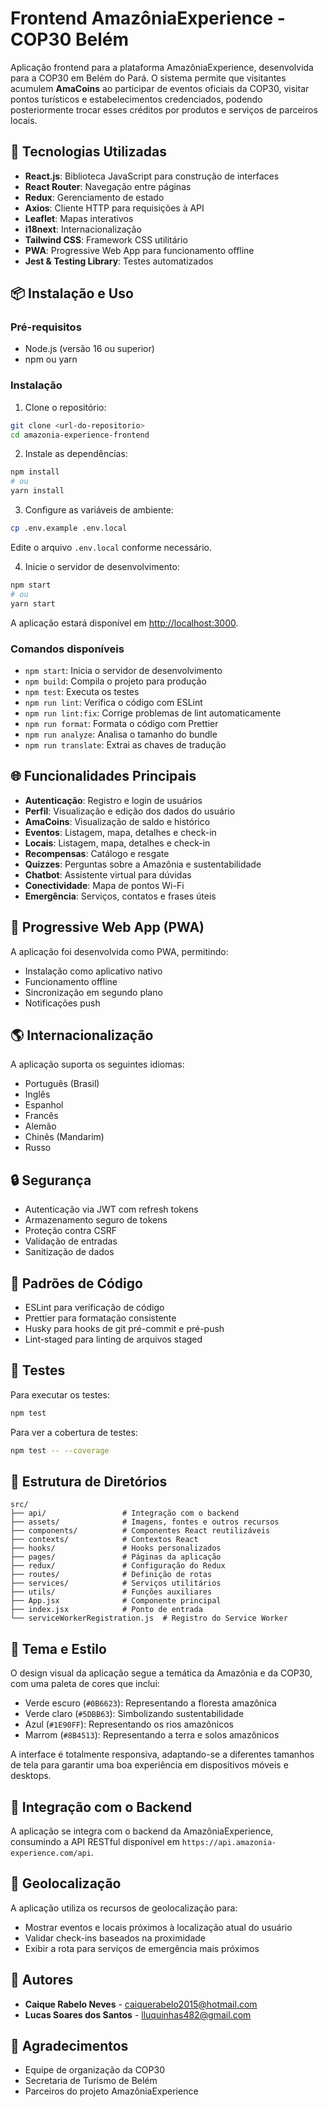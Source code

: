 # Frontend AmazôniaExperience - COP30 Belém

Aplicação frontend para a plataforma AmazôniaExperience, desenvolvida para a COP30 em Belém do Pará. O sistema permite que visitantes acumulem **AmaCoins** ao participar de eventos oficiais da COP30, visitar pontos turísticos e estabelecimentos credenciados, podendo posteriormente trocar esses créditos por produtos e serviços de parceiros locais.

## 🚀 Tecnologias Utilizadas

- **React.js**: Biblioteca JavaScript para construção de interfaces
- **React Router**: Navegação entre páginas
- **Redux**: Gerenciamento de estado
- **Axios**: Cliente HTTP para requisições à API
- **Leaflet**: Mapas interativos
- **i18next**: Internacionalização
- **Tailwind CSS**: Framework CSS utilitário
- **PWA**: Progressive Web App para funcionamento offline
- **Jest & Testing Library**: Testes automatizados

## 📦 Instalação e Uso

### Pré-requisitos

- Node.js (versão 16 ou superior)
- npm ou yarn

### Instalação

1. Clone o repositório:
```bash
git clone <url-do-repositorio>
cd amazonia-experience-frontend
```

2. Instale as dependências:
```bash
npm install
# ou
yarn install
```

3. Configure as variáveis de ambiente:
```bash
cp .env.example .env.local
```
Edite o arquivo `.env.local` conforme necessário.

4. Inicie o servidor de desenvolvimento:
```bash
npm start
# ou
yarn start
```

A aplicação estará disponível em [http://localhost:3000](http://localhost:3000).

### Comandos disponíveis

- `npm start`: Inicia o servidor de desenvolvimento
- `npm build`: Compila o projeto para produção
- `npm test`: Executa os testes
- `npm run lint`: Verifica o código com ESLint
- `npm run lint:fix`: Corrige problemas de lint automaticamente
- `npm run format`: Formata o código com Prettier
- `npm run analyze`: Analisa o tamanho do bundle
- `npm run translate`: Extrai as chaves de tradução

## 🌐 Funcionalidades Principais

- **Autenticação**: Registro e login de usuários
- **Perfil**: Visualização e edição dos dados do usuário
- **AmaCoins**: Visualização de saldo e histórico
- **Eventos**: Listagem, mapa, detalhes e check-in
- **Locais**: Listagem, mapa, detalhes e check-in
- **Recompensas**: Catálogo e resgate
- **Quizzes**: Perguntas sobre a Amazônia e sustentabilidade
- **Chatbot**: Assistente virtual para dúvidas
- **Conectividade**: Mapa de pontos Wi-Fi
- **Emergência**: Serviços, contatos e frases úteis

## 📱 Progressive Web App (PWA)

A aplicação foi desenvolvida como PWA, permitindo:

- Instalação como aplicativo nativo
- Funcionamento offline
- Sincronização em segundo plano
- Notificações push

## 🌎 Internacionalização

A aplicação suporta os seguintes idiomas:

- Português (Brasil)
- Inglês
- Espanhol
- Francês
- Alemão
- Chinês (Mandarim)
- Russo

## 🔒 Segurança

- Autenticação via JWT com refresh tokens
- Armazenamento seguro de tokens
- Proteção contra CSRF
- Validação de entradas
- Sanitização de dados

## 📏 Padrões de Código

- ESLint para verificação de código
- Prettier para formatação consistente
- Husky para hooks de git pré-commit e pré-push
- Lint-staged para linting de arquivos staged

## 🧪 Testes

Para executar os testes:

```bash
npm test
```

Para ver a cobertura de testes:

```bash
npm test -- --coverage
```

## 📂 Estrutura de Diretórios

```
src/
├── api/                 # Integração com o backend
├── assets/              # Imagens, fontes e outros recursos
├── components/          # Componentes React reutilizáveis
├── contexts/            # Contextos React
├── hooks/               # Hooks personalizados
├── pages/               # Páginas da aplicação
├── redux/               # Configuração do Redux
├── routes/              # Definição de rotas
├── services/            # Serviços utilitários
├── utils/               # Funções auxiliares
├── App.jsx              # Componente principal
├── index.jsx            # Ponto de entrada
└── serviceWorkerRegistration.js  # Registro do Service Worker
```

## 🎨 Tema e Estilo

O design visual da aplicação segue a temática da Amazônia e da COP30, com uma paleta de cores que inclui:

- Verde escuro (`#0B6623`): Representando a floresta amazônica
- Verde claro (`#5DBB63`): Simbolizando sustentabilidade
- Azul (`#1E90FF`): Representando os rios amazônicos
- Marrom (`#8B4513`): Representando a terra e solos amazônicos

A interface é totalmente responsiva, adaptando-se a diferentes tamanhos de tela para garantir uma boa experiência em dispositivos móveis e desktops.

## 🔄 Integração com o Backend

A aplicação se integra com o backend da AmazôniaExperience, consumindo a API RESTful disponível em `https://api.amazonia-experience.com/api`.

## 📱 Geolocalização

A aplicação utiliza os recursos de geolocalização para:

- Mostrar eventos e locais próximos à localização atual do usuário
- Validar check-ins baseados na proximidade
- Exibir a rota para serviços de emergência mais próximos

## 👥 Autores

- **Caique Rabelo Neves** - caiquerabelo2015@hotmail.com
- **Lucas Soares dos Santos** - lluquinhas482@gmail.com

## 🙏 Agradecimentos

- Equipe de organização da COP30
- Secretaria de Turismo de Belém
- Parceiros do projeto AmazôniaExperience